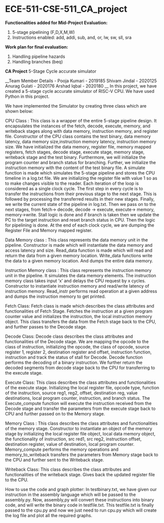 # ECE-511-CSE-511_CA_project
  
__Functionalities added for Mid-Project Evaluation:__  
1. 5-stage pipelining (F,D,X,M,W)  
2. Instructions enabled: add, addi, sub, and, or, lw, sw, sll, sra  
  
__Work plan for final evaluation:__  
1. Handling pipeline hazards
2. Handling branches (beq)

__CA Project__ 
5-Stage Cycle accurate simulator

__Team Member Details - 
Pooja Kumari - 2019185
Shivam Jindal - 2020125
Anurag Gulati - 2020176
Arshad Iqbal - 2020180
__
In this project, we have created a 5-stage cycle accurate simulator of RISC-V CPU. 
We have used Python in this project. 

We have implemented the Simulator by creating three class which are shown below: 

CPU Class : This class is a wrapper of the entire 5-stage pipeline design. It encapsulates the instances of the fetch, decode, execute, memory, and writeback stages along with data memory, instruction memory, and register file.
Constructor of the CPU class contains the test binary, data memory latency, data memory size,instruction memory latency, instruction memory size. We have initialized the data memory, register file, memory mapped registers, fetch stages, decode stage, execute stage, memory stage, writeback stage and the test binary. Furthermore, we will initialize the program counter and branch status for branching.
Further, we initialize the instruction memory with the content of the test binary file. A simulate function is made which simulates the 5-stage pipeline and stores the CPU timeline in a log.txt file. 
We are initializing the register file with value 1 so as to make changes visible to the reader. 
Each iteration of the loop is considered as a single clock cycle. The first step in every cycle is to transfer the instructions from their previous stage to the next stage. This is followed by processing the transferred results in their new stages. Finally, we write the current state of the pipeline in log.txt. Then we pass on to the next stages, from fetch→ decode, decode → execute, execute→ memory, memory→write. Stall logic is done and if branch is taken then we update the PC to the target instruction and reset branch status in CPU. Then the logic for pipelining is done. 
At the end of each clock cycle, we are dumping the Register File and Memory mapped register. 

Data Memory class :  This class represents the data memory unit in the pipeline. Constructor is made which will instantiate the data memory and access latency and size. Read_data function is made which will read and return the data from a given memory location. Write_data functions write the data to a given memory location. And dumps the entire data memory. 

Instruction Memory class : This class represents the instruction memory unit in the pipeline. It simulates the data memory elements. The instruction memory class takes input ‘x’ and delays the CPU request by x cycles. Constructor to instantiate instruction memory and read/write latency of instruction memory. 
Read_instr performs read operation at a given address and dumps the instruction memory to get printed. 

Fetch Class: Fetch class is made which describes the class attributes and functionalities of Fetch Stage. Fetches the instruction at a given program counter value and initializes the instruction, the local instruction memory object. This class transfers the data from the Fetch stage back to the CPU, and further passes to the Decode stage. 

Decode Class: Decode class describes the class attributes and functionalities of the Decode stage. We are mapping the opcode to the class of instruction, initializing the opcode, the class of opcode, source register 1, register 2, destination register and offset, instruction function, instruction and track the status of stall for Decode. Decode function performs the decoding of a binary instruction.  We further return the decoded segments from decode stage back to the CPU for transferring to the execute stage.

Execute Class: This class describes the class attributes and functionalities of the execute stage. Initializing the local register file, opcode type, function of the instruction, source reg1, reg2, offset, destination reg, value destinations, local program counter, instruction, and branch status. The Execute_compute function will execute the instruction received from the Decode stage and transfer the parameters from the execute stage back to CPU and further passed on to the Memory stage. 

Memory Class : This class describes the  class attributes and functionalities of the memory stage. Constructor to instantiate an object of the memory stage by initializing the local register file object, local data memory object, the functionality of instruction, src red1, src reg2, instruction offset, destination register, value of destination, local program counter. Memory_compute performs the memory operations and memory_to_writeback transfers the parameters from Memory stage back to the CPU and further sent to the Writeback stage.

Writeback Class: This  class describes the  class attributes and functionalities of the writeback stage. Gives back the updated register file to the CPU.

How to use the code and graph plotter: 
In testbinary.txt, we have given our instruction in the assembly language which will be passed to the assembly.py. Now, assembly,py will convert these instructions into binary code, and will write the binary code in testfile.txt. This testfile.txt is finally passed to the cpu.py and now we just need to run cpu.py which will create the log file and plot all the required graphs.
